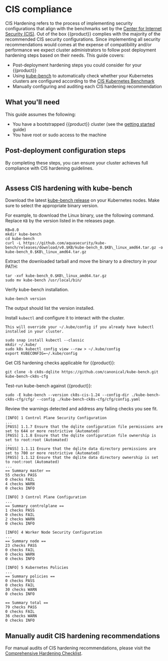 # CIS compliance

CIS Hardening refers to the process of implementing security configurations that
align with the benchmarks set by the [Center for Internet Security (CIS)][].
Out of the box {{product}} complies with the majority of the recommended
CIS security configurations. Since implementing all security recommendations
would comes at the expense of compatibility and/or performance we expect
cluster administrators to follow post deployment hardening steps based on their
needs. This guide covers:

  * Post-deployment hardening steps you could consider for your {{product}}
  * Using [kube-bench][] to automatically check whether your Kubernetes
    clusters are configured according to the [CIS Kubernetes Benchmark][]
  * Manually configuring and auditing each CIS hardening recommendation


## What you'll need

This guide assumes the following:

- You have a bootstrapped {{product}} cluster (see the [getting started] guide)
- You have root or sudo access to the machine


## Post-deployment configuration steps

By completing these steps, you can ensure your cluster achieves full compliance
with CIS hardening guidelines.

```{include} ../../../_parts/common_hardening.md
```

## Assess CIS hardening with kube-bench

Download the latest [kube-bench release][] on your Kubernetes nodes. Make sure
to select the appropriate binary version.

For example, to download the Linux binary, use the following command. Replace
`KB` by the version listed in the releases page.

```
KB=8.0
mkdir kube-bench
cd kube-bench
curl -L https://github.com/aquasecurity/kube-bench/releases/download/v0.$KB/kube-bench_0.$KB\_linux_amd64.tar.gz -o kube-bench_0.$KB\_linux_amd64.tar.gz
```

Extract the downloaded tarball and move the binary to a directory in your PATH:

```
tar -xvf kube-bench_0.$KB\_linux_amd64.tar.gz
sudo mv kube-bench /usr/local/bin/
```

Verify kube-bench installation.

```
kube-bench version
```

The output should list the version installed.

Install `kubectl` and configure it to interact with the cluster.

```{warning}
This will override your ~/.kube/config if you already have kubectl installed in your cluster.
```

```
sudo snap install kubectl --classic
mkdir ~/.kube/
sudo k8s kubectl config view --raw > ~/.kube/config
export KUBECONFIG=~/.kube/config
```

Get CIS hardening checks applicable for {{product}}:

```
git clone -b ck8s-dqlite https://github.com/canonical/kube-bench.git kube-bench-ck8s-cfg
```

Test-run kube-bench against {{product}}:

```
sudo -E kube-bench --version ck8s-cis-1.24 --config-dir ./kube-bench-ck8s-cfg/cfg/ --config ./kube-bench-ck8s-cfg/cfg/config.yaml
```

Review the warnings detected and address any failing checks you see fit.

```
[INFO] 1 Control Plane Security Configuration
...
[PASS] 1.1.7 Ensure that the dqlite configuration file permissions are set to 644 or more restrictive (Automated)
[PASS] 1.1.8 Ensure that the dqlite configuration file ownership is set to root:root (Automated)
...
[PASS] 1.1.11 Ensure that the dqlite data directory permissions are set to 700 or more restrictive (Automated)
[PASS] 1.1.12 Ensure that the dqlite data directory ownership is set to root:root (Automated)
...
== Summary master ==
55 checks PASS
0 checks FAIL
4 checks WARN
0 checks INFO

[INFO] 3 Control Plane Configuration
...
== Summary controlplane ==
1 checks PASS
0 checks FAIL
2 checks WARN
0 checks INFO

[INFO] 4 Worker Node Security Configuration
...
== Summary node ==
23 checks PASS
0 checks FAIL
0 checks WARN
0 checks INFO

[INFO] 5 Kubernetes Policies
...
== Summary policies ==
0 checks PASS
0 checks FAIL
30 checks WARN
0 checks INFO

== Summary total ==
79 checks PASS
0 checks FAIL
36 checks WARN
0 checks INFO

```


## Manually audit CIS hardening recommendations

For manual audits of CIS hardening recommendations, please visit the
[Comprehensive Hardening Checklist][].


<!-- Links -->
[Hardening]:security/hardening.md
[Center for Internet Security (CIS)]:https://www.cisecurity.org/
[kube-bench]:https://aquasecurity.github.io/kube-bench/v0.6.15/
[CIS Kubernetes Benchmark]:https://www.cisecurity.org/benchmark/kubernetes
[getting started]: ../tutorial/getting-started
[kube-bench release]: https://github.com/aquasecurity/kube-bench/releases
[Post-Deployment Configuration Steps]: security/hardening.md#post-deployment-configuration-steps
[Comprehensive Hardening Checklist]: security/hardening.md#comprehensive-hardening-checklist
